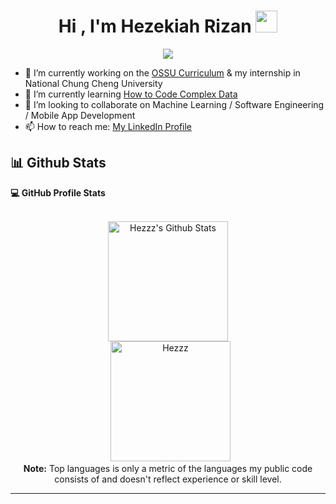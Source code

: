 <h1 align="center">Hi , I'm Hezekiah Rizan <img src="https://media.giphy.com/media/hvRJCLFzcasrR4ia7z/giphy.gif" width="35"></h1>
<p align="center">
  <a href="https://github.com/DenverCoder1/readme-typing-svg"><img src="https://readme-typing-svg.herokuapp.com?lines=Computer+Science+Student;Always%20learning%20new%20things&center=true&width=500&height=50"></a>
</p>

- 🔭 I’m currently working on the [OSSU Curriculum](https://github.com/ossu/computer-science) & my internship in National Chung Cheng University
- 🌱 I’m currently learning [How to Code Complex Data](https://www.edx.org/course/how-to-code-complex-data)
- 👯 I’m looking to collaborate on Machine Learning / Software Engineering / Mobile App Development
- 📫 How to reach me: [My LinkedIn Profile](https://www.linkedin.com/in/hezekiah-john-rizan-58511b1b7/)

## 📊 Github Stats

  <summary><b>💻 GitHub Profile Stats</b></summary>
  <br/>
  <p align="center">
    <a href="https://github.com/anuraghazra/github-readme-stats"><img alt="Hezzz's Github Stats" src="https://github-readme-stats.vercel.app/api?username=Hezzz&show_icons=true&count_private=true&theme=synthwave" height="192px"/></a>
<br/>
  &nbsp;
	  <img src="https://github-readme-stats.vercel.app/api/top-langs?username=Hezzz&langs_count=6&show_icons=true&locale=en&layout=compact&theme=synthwave" alt="Hezzz" height="192px"/>
  <br/>
  <b>Note:</b> Top languages is only a metric of the languages my public code consists of and doesn't reflect experience or skill level.
  </p>

----
